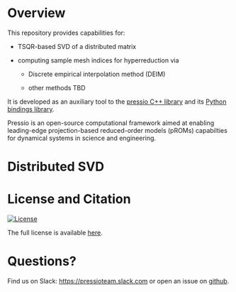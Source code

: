 
# Overview

This repository provides capabilities for:

- TSQR-based SVD of a distributed matrix

- computing sample mesh indices for hyperreduction via

	- Discrete empirical interpolation method (DEIM)

	- other methods TBD

It is developed as an auxiliary tool to
the [pressio C++ library](https://pressio.github.io/pressio/html/index.html)
and its [Python bindings library](https://pressio.github.io/pressio4py/html/index.html).

Pressio is an open-source computational framework aimed at enabling
leading-edge projection-based reduced-order models (pROMs) capabilties
for dynamical systems in science and engineering.

# Distributed SVD




# License and Citation
[![License](https://img.shields.io/badge/License-BSD%203--Clause-blue.svg)](https://opensource.org/licenses/BSD-3-Clause)

The full license is available [here](https://pressio.github.io/various/license/).

# Questions?
Find us on Slack: https://pressioteam.slack.com or open an issue on [github](https://github.com/Pressio/pressio4py).
